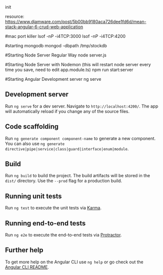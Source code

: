 init

resource:
https://www.djamware.com/post/5b00bb9180aca726dee1fd6d/mean-stack-angular-6-crud-web-application

#mac port killer
lsof -nP -i4TCP:3000
lsof -nP -i4TCP:4200

#starting mongodb
mongod -dbpath /tmp/stockdb

#Starting Node Server Regular Way
node server.js

#Starting Node Server with Nodemon (this will restart node server every time you save, need to edit app.module.ts)
npm run start:server

#Starting Angular Development server
ng serve

## Development server

Run `ng serve` for a dev server. Navigate to `http://localhost:4200/`. The app will automatically reload if you change any of the source files.

## Code scaffolding

Run `ng generate component component-name` to generate a new component. You can also use `ng generate directive|pipe|service|class|guard|interface|enum|module`.

## Build

Run `ng build` to build the project. The build artifacts will be stored in the `dist/` directory. Use the `--prod` flag for a production build.

## Running unit tests

Run `ng test` to execute the unit tests via [Karma](https://karma-runner.github.io).

## Running end-to-end tests

Run `ng e2e` to execute the end-to-end tests via [Protractor](http://www.protractortest.org/).

## Further help

To get more help on the Angular CLI use `ng help` or go check out the [Angular CLI README](https://github.com/angular/angular-cli/blob/master/README.md).
